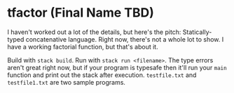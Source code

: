 # tfactor (Final Name TBD)

I haven't worked out a lot of the details, but here's the pitch:
Statically-typed concatenative language. Right now, there's not a
whole lot to show. I have a working factorial function, but that's
about it.

Build with `stack build`. Run with `stack run <filename>`. The type
errors aren't great right now, but if your program is typesafe then
it'll run your `main` function and print out the stack after
execution. `testfile.txt` and `testfile1.txt` are two sample programs.
